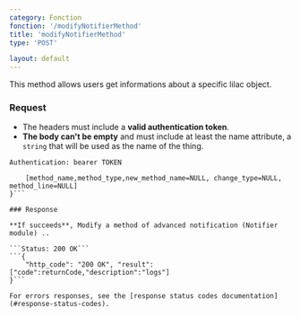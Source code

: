 ```yaml
---
category: Fonction
fonction: '/modifyNotifierMethod'
title: 'modifyNotifierMethod'
type: 'POST'

layout: default
---
```


This method allows users get informations about a specific lilac object.

### Request

* The headers must include a **valid authentication token**.
* **The body can't be empty** and must include at least the name attribute, a `string` that will be used as the name of the thing.

```Authentication: bearer TOKEN```
```{
    [method_name,method_type,new_method_name=NULL, change_type=NULL, method_line=NULL]
}```

### Response

**If succeeds**, Modify a method of advanced notification (Notifier module) ..

```Status: 200 OK```
```{
    "http_code": "200 OK", "result": ["code":returnCode,"description":"logs"]
}```

For errors responses, see the [response status codes documentation](#response-status-codes).